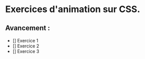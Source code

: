 # Exercices d'animation sur CSS. #

## Avancement : ##

####
- [] Exercice 1
- [] Exercice 2
- [] Exercice 3

